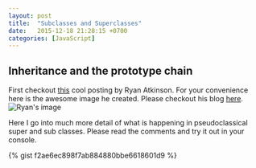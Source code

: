 ```yaml
---
layout: post
title:  "Subclasses and Superclasses"
date:   2015-12-18 21:28:15 +0700
categories: [JavaScript]
---
```


## Inheritance and the prototype chain

First checkout [this](http://www.ryanatkinson.io/javascript-instantiation-patterns/) cool posting by Ryan Atkinson. For your convenience here is the awesome image he created. Please checkout his blog [here](http://www.ryanatkinson.io/javascript-instantiation-patterns/). 
![Ryan's image](http://imageshack.com/a/img911/5519/fxn2D3.png)

Here I go into much more detail of what is happening in pseudoclassical super and sub classes. Please read the comments and try it out in your console. 

{% gist f2ae6ec898f7ab884880bbe6618601d9 %}